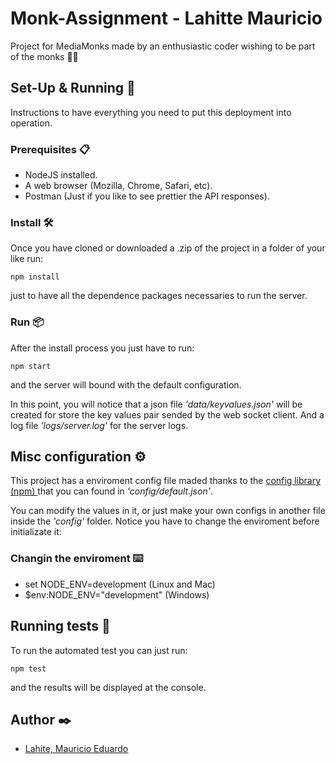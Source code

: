 # Monk-Assignment - Lahitte Mauricio #

Project for MediaMonks made by an enthusiastic coder wishing to be part of the monks 🧘‍♂️

## Set-Up & Running 🔧 ##

Instructions to have everything you need to put this deployment into operation.

### Prerequisites 📋 ###

* NodeJS installed.
* A web browser (Mozilla, Chrome, Safari, etc).
* Postman (Just if you like to see prettier the API responses).

### Install 🛠️ ###

Once you have cloned or downloaded a .zip of the project in a folder of your like run:
```
npm install
```
just to have all the dependence packages necessaries to run the server.

### Run 📦 ###

After the install process you just have to run:
```
npm start
```
and the server will bound with the default configuration.

In this point, you will notice that a json file _'data/keyvalues.json'_ will be created for store the key values pair sended by the web socket client. And a log file _'logs/server.log'_ for the server logs.

## Misc configuration ⚙️ ##

This project has a enviroment config file maded thanks to the [config library (npm) ](https://www.npmjs.com/package/config) that you can found in _'config/default.json'_. 

You can modify the values in it, or just make your own configs in another file inside the _'config'_ folder.
Notice you have to change the enviroment before initializate it:

### Changin the enviroment  ⌨️ ###

* set NODE_ENV=development (Linux and Mac)
* $env:NODE_ENV="development" (Windows)

## Running tests 🔩 ##

To run the automated test you can just run:
```
npm test
```
and the results will be displayed at the console.

## Author ✒️

* [Lahite, Mauricio Eduardo](https://www.linkedin.com/in/mauricio-lahitte/)